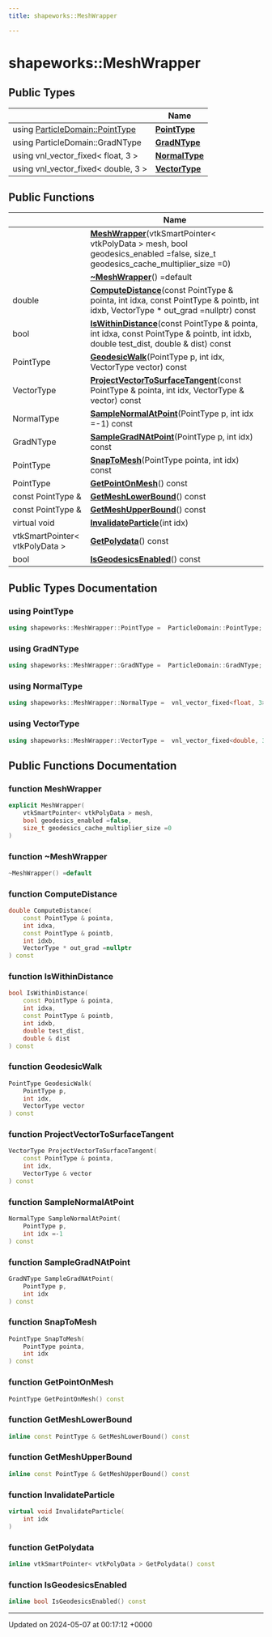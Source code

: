 ```yaml
---
title: shapeworks::MeshWrapper

---
```


# shapeworks::MeshWrapper





## Public Types

|                | Name           |
| -------------- | -------------- |
| using [ParticleDomain::PointType](../Classes/classshapeworks_1_1ParticleDomain.md#using-pointtype) | **[PointType](../Classes/classshapeworks_1_1MeshWrapper.md#using-pointtype)**  |
| using ParticleDomain::GradNType | **[GradNType](../Classes/classshapeworks_1_1MeshWrapper.md#using-gradntype)**  |
| using vnl_vector_fixed< float, 3 > | **[NormalType](../Classes/classshapeworks_1_1MeshWrapper.md#using-normaltype)**  |
| using vnl_vector_fixed< double, 3 > | **[VectorType](../Classes/classshapeworks_1_1MeshWrapper.md#using-vectortype)**  |

## Public Functions

|                | Name           |
| -------------- | -------------- |
| | **[MeshWrapper](../Classes/classshapeworks_1_1MeshWrapper.md#function-meshwrapper)**(vtkSmartPointer< vtkPolyData > mesh, bool geodesics_enabled =false, size_t geodesics_cache_multiplier_size =0) |
| | **[~MeshWrapper](../Classes/classshapeworks_1_1MeshWrapper.md#function-~meshwrapper)**() =default |
| double | **[ComputeDistance](../Classes/classshapeworks_1_1MeshWrapper.md#function-computedistance)**(const PointType & pointa, int idxa, const PointType & pointb, int idxb, VectorType * out_grad =nullptr) const |
| bool | **[IsWithinDistance](../Classes/classshapeworks_1_1MeshWrapper.md#function-iswithindistance)**(const PointType & pointa, int idxa, const PointType & pointb, int idxb, double test_dist, double & dist) const |
| PointType | **[GeodesicWalk](../Classes/classshapeworks_1_1MeshWrapper.md#function-geodesicwalk)**(PointType p, int idx, VectorType vector) const |
| VectorType | **[ProjectVectorToSurfaceTangent](../Classes/classshapeworks_1_1MeshWrapper.md#function-projectvectortosurfacetangent)**(const PointType & pointa, int idx, VectorType & vector) const |
| NormalType | **[SampleNormalAtPoint](../Classes/classshapeworks_1_1MeshWrapper.md#function-samplenormalatpoint)**(PointType p, int idx =-1) const |
| GradNType | **[SampleGradNAtPoint](../Classes/classshapeworks_1_1MeshWrapper.md#function-samplegradnatpoint)**(PointType p, int idx) const |
| PointType | **[SnapToMesh](../Classes/classshapeworks_1_1MeshWrapper.md#function-snaptomesh)**(PointType pointa, int idx) const |
| PointType | **[GetPointOnMesh](../Classes/classshapeworks_1_1MeshWrapper.md#function-getpointonmesh)**() const |
| const PointType & | **[GetMeshLowerBound](../Classes/classshapeworks_1_1MeshWrapper.md#function-getmeshlowerbound)**() const |
| const PointType & | **[GetMeshUpperBound](../Classes/classshapeworks_1_1MeshWrapper.md#function-getmeshupperbound)**() const |
| virtual void | **[InvalidateParticle](../Classes/classshapeworks_1_1MeshWrapper.md#function-invalidateparticle)**(int idx) |
| vtkSmartPointer< vtkPolyData > | **[GetPolydata](../Classes/classshapeworks_1_1MeshWrapper.md#function-getpolydata)**() const |
| bool | **[IsGeodesicsEnabled](../Classes/classshapeworks_1_1MeshWrapper.md#function-isgeodesicsenabled)**() const |

## Public Types Documentation

### using PointType

```cpp
using shapeworks::MeshWrapper::PointType =  ParticleDomain::PointType;
```


### using GradNType

```cpp
using shapeworks::MeshWrapper::GradNType =  ParticleDomain::GradNType;
```


### using NormalType

```cpp
using shapeworks::MeshWrapper::NormalType =  vnl_vector_fixed<float, 3>;
```


### using VectorType

```cpp
using shapeworks::MeshWrapper::VectorType =  vnl_vector_fixed<double, 3>;
```


## Public Functions Documentation

### function MeshWrapper

```cpp
explicit MeshWrapper(
    vtkSmartPointer< vtkPolyData > mesh,
    bool geodesics_enabled =false,
    size_t geodesics_cache_multiplier_size =0
)
```


### function ~MeshWrapper

```cpp
~MeshWrapper() =default
```


### function ComputeDistance

```cpp
double ComputeDistance(
    const PointType & pointa,
    int idxa,
    const PointType & pointb,
    int idxb,
    VectorType * out_grad =nullptr
) const
```


### function IsWithinDistance

```cpp
bool IsWithinDistance(
    const PointType & pointa,
    int idxa,
    const PointType & pointb,
    int idxb,
    double test_dist,
    double & dist
) const
```


### function GeodesicWalk

```cpp
PointType GeodesicWalk(
    PointType p,
    int idx,
    VectorType vector
) const
```


### function ProjectVectorToSurfaceTangent

```cpp
VectorType ProjectVectorToSurfaceTangent(
    const PointType & pointa,
    int idx,
    VectorType & vector
) const
```


### function SampleNormalAtPoint

```cpp
NormalType SampleNormalAtPoint(
    PointType p,
    int idx =-1
) const
```


### function SampleGradNAtPoint

```cpp
GradNType SampleGradNAtPoint(
    PointType p,
    int idx
) const
```


### function SnapToMesh

```cpp
PointType SnapToMesh(
    PointType pointa,
    int idx
) const
```


### function GetPointOnMesh

```cpp
PointType GetPointOnMesh() const
```


### function GetMeshLowerBound

```cpp
inline const PointType & GetMeshLowerBound() const
```


### function GetMeshUpperBound

```cpp
inline const PointType & GetMeshUpperBound() const
```


### function InvalidateParticle

```cpp
virtual void InvalidateParticle(
    int idx
)
```


### function GetPolydata

```cpp
inline vtkSmartPointer< vtkPolyData > GetPolydata() const
```


### function IsGeodesicsEnabled

```cpp
inline bool IsGeodesicsEnabled() const
```


-------------------------------

Updated on 2024-05-07 at 00:17:12 +0000